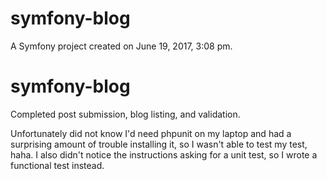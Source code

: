 symfony-blog
============

A Symfony project created on June 19, 2017, 3:08 pm.
# symfony-blog

Completed post submission, blog listing, and validation.

Unfortunately did not know I'd need phpunit on my laptop and had a surprising amount of trouble installing it, so I wasn't able to test my test, haha. I also didn't notice the instructions asking for a unit test, so I wrote a functional test instead.
